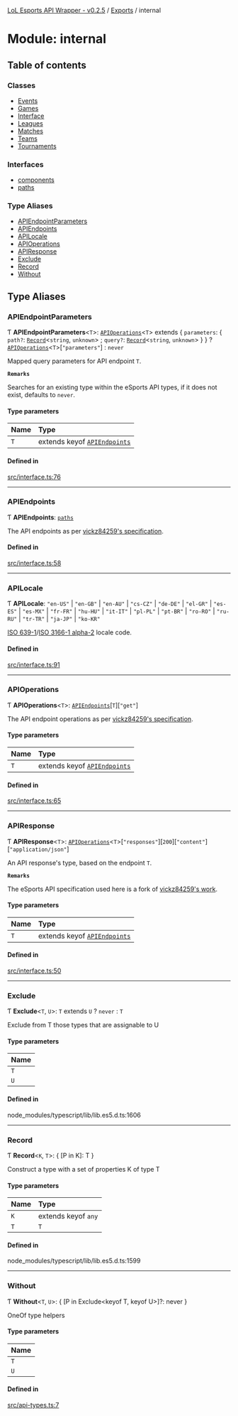 [LoL Esports API Wrapper - v0.2.5](../README.md) / [Exports](../modules.md) / internal

# Module: internal

## Table of contents

### Classes

- [Events](../classes/internal.Events.md)
- [Games](../classes/internal.Games.md)
- [Interface](../classes/internal.Interface.md)
- [Leagues](../classes/internal.Leagues.md)
- [Matches](../classes/internal.Matches.md)
- [Teams](../classes/internal.Teams.md)
- [Tournaments](../classes/internal.Tournaments.md)

### Interfaces

- [components](../interfaces/internal.components.md)
- [paths](../interfaces/internal.paths.md)

### Type Aliases

- [APIEndpointParameters](internal.md#apiendpointparameters)
- [APIEndpoints](internal.md#apiendpoints)
- [APILocale](internal.md#apilocale)
- [APIOperations](internal.md#apioperations)
- [APIResponse](internal.md#apiresponse)
- [Exclude](internal.md#exclude)
- [Record](internal.md#record)
- [Without](internal.md#without)

## Type Aliases

### APIEndpointParameters

Ƭ **APIEndpointParameters**\<`T`\>: [`APIOperations`](internal.md#apioperations)\<`T`\> extends \{ `parameters`: \{ `path?`: [`Record`](internal.md#record)\<`string`, `unknown`\> ; `query?`: [`Record`](internal.md#record)\<`string`, `unknown`\> } } ? [`APIOperations`](internal.md#apioperations)\<`T`\>[``"parameters"``] : `never`

Mapped query parameters for API endpoint `T`.

**`Remarks`**

Searches for an existing type within the eSports API types, if it does not exist, defaults to `never`.

#### Type parameters

| Name | Type                                                     |
| :--- | :------------------------------------------------------- |
| `T`  | extends keyof [`APIEndpoints`](internal.md#apiendpoints) |

#### Defined in

[src/interface.ts:76](https://github.com/Viriatto/lol-esports-api/blob/3587307/src/interface.ts#L76)

---

### APIEndpoints

Ƭ **APIEndpoints**: [`paths`](../interfaces/internal.paths.md)

The API endpoints as per [vickz84259's specification](https://vickz84259.github.io/lolesports-api-docs/).

#### Defined in

[src/interface.ts:58](https://github.com/Viriatto/lol-esports-api/blob/3587307/src/interface.ts#L58)

---

### APILocale

Ƭ **APILocale**: `"en-US"` \| `"en-GB"` \| `"en-AU"` \| `"cs-CZ"` \| `"de-DE"` \| `"el-GR"` \| `"es-ES"` \| `"es-MX"` \| `"fr-FR"` \| `"hu-HU"` \| `"it-IT"` \| `"pl-PL"` \| `"pt-BR"` \| `"ro-RO"` \| `"ru-RU"` \| `"tr-TR"` \| `"ja-JP"` \| `"ko-KR"`

[ISO 639-1](https://en.wikipedia.org/wiki/ISO_639-1)/[ISO 3166-1 alpha-2](https://en.wikipedia.org/wiki/ISO_3166-1_alpha-2) locale code.

#### Defined in

[src/interface.ts:91](https://github.com/Viriatto/lol-esports-api/blob/3587307/src/interface.ts#L91)

---

### APIOperations

Ƭ **APIOperations**\<`T`\>: [`APIEndpoints`](internal.md#apiendpoints)[`T`][``"get"``]

The API endpoint operations as per [vickz84259's specification](https://vickz84259.github.io/lolesports-api-docs/).

#### Type parameters

| Name | Type                                                     |
| :--- | :------------------------------------------------------- |
| `T`  | extends keyof [`APIEndpoints`](internal.md#apiendpoints) |

#### Defined in

[src/interface.ts:65](https://github.com/Viriatto/lol-esports-api/blob/3587307/src/interface.ts#L65)

---

### APIResponse

Ƭ **APIResponse**\<`T`\>: [`APIOperations`](internal.md#apioperations)\<`T`\>[`"responses"`][``200``][`"content"`][``"application/json"``]

An API response's type, based on the endpoint `T`.

**`Remarks`**

The eSports API specification used here is a fork of [vickz84259's work](https://vickz84259.github.io/lolesports-api-docs/).

#### Type parameters

| Name | Type                                                     |
| :--- | :------------------------------------------------------- |
| `T`  | extends keyof [`APIEndpoints`](internal.md#apiendpoints) |

#### Defined in

[src/interface.ts:50](https://github.com/Viriatto/lol-esports-api/blob/3587307/src/interface.ts#L50)

---

### Exclude

Ƭ **Exclude**\<`T`, `U`\>: `T` extends `U` ? `never` : `T`

Exclude from T those types that are assignable to U

#### Type parameters

| Name |
| :--- |
| `T`  |
| `U`  |

#### Defined in

node_modules/typescript/lib/lib.es5.d.ts:1606

---

### Record

Ƭ **Record**\<`K`, `T`\>: \{ [P in K]: T }

Construct a type with a set of properties K of type T

#### Type parameters

| Name | Type                |
| :--- | :------------------ |
| `K`  | extends keyof `any` |
| `T`  | `T`                 |

#### Defined in

node_modules/typescript/lib/lib.es5.d.ts:1599

---

### Without

Ƭ **Without**\<`T`, `U`\>: \{ [P in Exclude\<keyof T, keyof U\>]?: never }

OneOf type helpers

#### Type parameters

| Name |
| :--- |
| `T`  |
| `U`  |

#### Defined in

[src/api-types.ts:7](https://github.com/Viriatto/lol-esports-api/blob/3587307/src/api-types.ts#L7)
